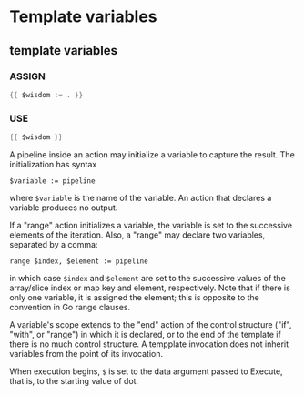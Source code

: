 # Template variables

## template variables

### ASSIGN

```Go
{{ $wisdom := . }}
```

### USE

```Go
{{ $wisdom }}
```

A pipeline inside an action may initialize a variable to capture the result. The initialization has syntax

`$variable := pipeline`

where `$variable` is the name of the variable. An action that declares a variable produces no output.

If a "range" action initializes a variable, the variable is set to the successive elements of the iteration. Also, a "range" may declare two variables, separated by a comma:

`range $index, $element := pipeline`

in which case `$index` and `$element` are set to the successive values of the array/slice index or map key and element, respectively. Note that if there is only one variable, it is assigned the element; this is opposite to the convention in Go range clauses.

A variable's scope extends to the "end" action of the control structure ("if", "with", or "range") in which it is declared, or to the end of the template if there is no much control structure. A tempplate invocation does not inherit variables from the point of its invocation.

When execution begins, `$` is set to the data argument passed to Execute, that is, to the starting value of dot.
